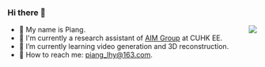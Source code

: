 ### Hi there 👋
<img align="right" src="https://github-readme-stats.vercel.app/api?username=LiuHengyu321&show_icons=true">

  - 👋 My name is Piang. 
  - 💼 I'm currently a research assistant of [AIM Group](https://www.ee.cuhk.edu.hk/~yxyuan/index.htm) at CUHK EE.
  - 🌱 I’m currently learning video generation and 3D reconstruction.
  - 📮 How to reach me: piang_lhy@163.com.

